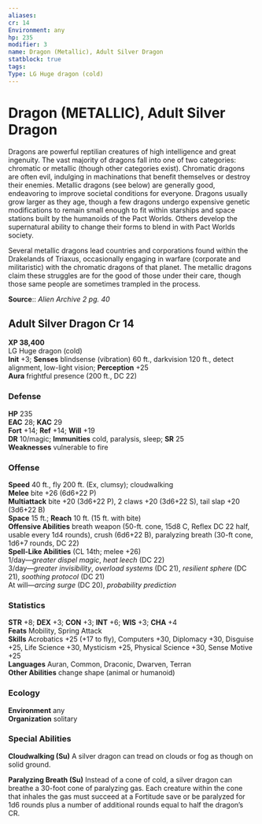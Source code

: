 ```yaml
---
aliases: 
cr: 14
Environment: any
hp: 235
modifier: 3
name: Dragon (Metallic), Adult Silver Dragon
statblock: true
tags: 
Type: LG Huge dragon (cold)  
---
```


# Dragon (METALLIC), Adult Silver Dragon

Dragons are powerful reptilian creatures of high intelligence and great ingenuity. The vast majority of dragons fall into one of two categories: chromatic or metallic (though other categories exist). Chromatic dragons are often evil, indulging in machinations that benefit themselves or destroy their enemies. Metallic dragons (see below) are generally good, endeavoring to improve societal conditions for everyone. Dragons usually grow larger as they age, though a few dragons undergo expensive genetic modifications to remain small enough to fit within starships and space stations built by the humanoids of the Pact Worlds. Others develop the supernatural ability to change their forms to blend in with Pact Worlds society.

Several metallic dragons lead countries and corporations found within the Drakelands of Triaxus, occasionally engaging in warfare (corporate and militaristic) with the chromatic dragons of that planet. The metallic dragons claim these struggles are for the good of those under their care, though those same people are sometimes trampled in the process.

**Source**:: _Alien Archive 2 pg. 40_

## Adult Silver Dragon Cr 14

**XP 38,400**  
LG Huge dragon (cold)  
**Init** +3; **Senses** blindsense (vibration) 60 ft., darkvision 120 ft., detect alignment, low-light vision; **Perception** +25  
**Aura** frightful presence (200 ft., DC 22)

### Defense

**HP** 235  
**EAC** 28; **KAC** 29  
**Fort** +14; **Ref** +14; **Will** +19  
**DR** 10/magic; **Immunities** cold, paralysis, sleep; **SR** 25  
**Weaknesses** vulnerable to fire

### Offense

**Speed** 40 ft., fly 200 ft. (Ex, clumsy); cloudwalking  
**Melee** bite +26 (6d6+22 P)  
**Multiattack** bite +20 (3d6+22 P), 2 claws +20 (3d6+22 S), tail slap +20 (3d6+22 B)  
**Space** 15 ft.; **Reach** 10 ft. (15 ft. with bite)  
**Offensive Abilities** breath weapon (50-ft. cone, 15d8 C, Reflex DC 22 half, usable every 1d4 rounds), crush (6d6+22 B), paralyzing breath (30-ft cone, 1d6+7 rounds, DC 22)  
**Spell-Like Abilities** (CL 14th; melee +26)  
1/day—_greater dispel magic_, _heat leech_ (DC 22)  
3/day—_greater invisibility_, _overload systems_ (DC 21), _resilient sphere_ (DC 21), _soothing protocol_ (DC 21)  
At will—_arcing surge_ (DC 20), _probability prediction_

### Statistics

**STR** +8; **DEX** +3; **CON** +3; **INT** +6; **WIS** +3; **CHA** +4  
**Feats** Mobility, Spring Attack  
**Skills** Acrobatics +25 (+17 to fly), Computers +30, Diplomacy +30, Disguise +25, Life Science +30, Mysticism +25, Physical Science +30, Sense Motive +25  
**Languages** Auran, Common, Draconic, Dwarven, Terran  
**Other Abilities** change shape (animal or humanoid)

### Ecology

**Environment** any  
**Organization** solitary

### Special Abilities

**Cloudwalking (Su)** A silver dragon can tread on clouds or fog as though on solid ground.

**Paralyzing Breath (Su)** Instead of a cone of cold, a silver dragon can breathe a 30-foot cone of paralyzing gas. Each creature within the cone that inhales the gas must succeed at a Fortitude save or be paralyzed for 1d6 rounds plus a number of additional rounds equal to half the dragon’s CR.
